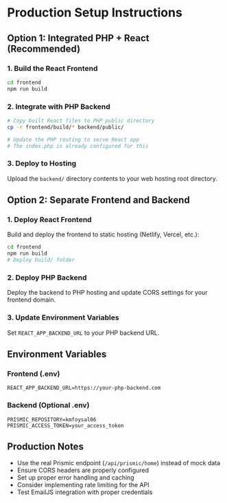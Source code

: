 # Production Setup Instructions

## Option 1: Integrated PHP + React (Recommended)

### 1. Build the React Frontend
```bash
cd frontend
npm run build
```

### 2. Integrate with PHP Backend
```bash
# Copy built React files to PHP public directory
cp -r frontend/build/* backend/public/

# Update the PHP routing to serve React app
# The index.php is already configured for this
```

### 3. Deploy to Hosting
Upload the `backend/` directory contents to your web hosting root directory.

## Option 2: Separate Frontend and Backend

### 1. Deploy React Frontend
Build and deploy the frontend to static hosting (Netlify, Vercel, etc.):
```bash
cd frontend
npm run build
# Deploy build/ folder
```

### 2. Deploy PHP Backend
Deploy the backend to PHP hosting and update CORS settings for your frontend domain.

### 3. Update Environment Variables
Set `REACT_APP_BACKEND_URL` to your PHP backend URL.

## Environment Variables

### Frontend (.env)
```
REACT_APP_BACKEND_URL=https://your-php-backend.com
```

### Backend (Optional .env)
```
PRISMIC_REPOSITORY=kmfoysal06
PRISMIC_ACCESS_TOKEN=your_access_token
```

## Production Notes

- Use the real Prismic endpoint (`/api/prismic/home`) instead of mock data
- Ensure CORS headers are properly configured
- Set up proper error handling and caching
- Consider implementing rate limiting for the API
- Test EmailJS integration with proper credentials